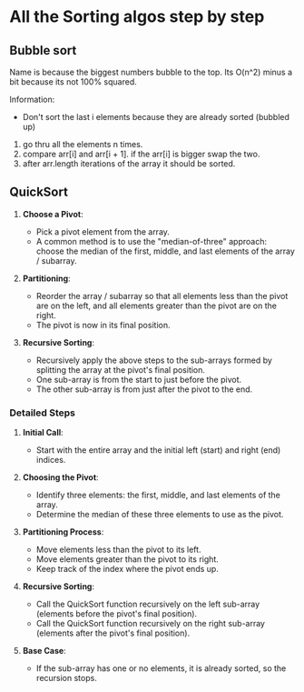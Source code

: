 # All the Sorting algos step by step

## Bubble sort

Name is because the biggest numbers bubble to the top. Its O(n^2) minus a bit because its not 100% squared.

Information:

- Don't sort the last i elements because they are already sorted (bubbled up)

1. go thru all the elements n times.
2. compare arr[i] and arr[i + 1]. if the arr[i] is bigger swap the two.
3. after arr.length iterations of the array it should be sorted.

## QuickSort

1. **Choose a Pivot**:
   - Pick a pivot element from the array.
   - A common method is to use the "median-of-three" approach: choose the median of the first, middle, and last elements of the array / subarray.

2. **Partitioning**:
   - Reorder the array / subarray so that all elements less than the pivot are on the left, and all elements greater than the pivot are on the right.
   - The pivot is now in its final position.

3. **Recursive Sorting**:
   - Recursively apply the above steps to the sub-arrays formed by splitting the array at the pivot's final position.
   - One sub-array is from the start to just before the pivot.
   - The other sub-array is from just after the pivot to the end.

### Detailed Steps

1. **Initial Call**:
   - Start with the entire array and the initial left (start) and right (end) indices.

2. **Choosing the Pivot**:
   - Identify three elements: the first, middle, and last elements of the array.
   - Determine the median of these three elements to use as the pivot.

3. **Partitioning Process**:
   - Move elements less than the pivot to its left.
   - Move elements greater than the pivot to its right.
   - Keep track of the index where the pivot ends up.

4. **Recursive Sorting**:
   - Call the QuickSort function recursively on the left sub-array (elements before the pivot's final position).
   - Call the QuickSort function recursively on the right sub-array (elements after the pivot's final position).

5. **Base Case**:
   - If the sub-array has one or no elements, it is already sorted, so the recursion stops.
